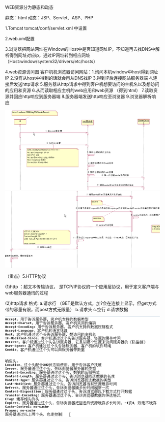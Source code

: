 WEB资源分为静态和动态

静态：html
动态：JSP、Servlet、ASP、PHP

1.Tomcat
   tomcat/conf/servlet.xml 中设置

2.web.xml配置

3.浏览器把网站网址在Window的Host中是否知道网址IP，不知道再去找DNS中解析得到网址对应ip，通过IP网址转到相应网址
     （Host:window/system32/drivers/etc/hosts）


4.web资源访问图
    客户机机浏览器访问网站：1.询问本机window中host得到网址IP
                          2.没有从host中得到的话就会再从DNS找IP
                          3.得到IP后连接网站服务器端
                          4.连接后发送http请求
                          5.服务器从http请求中得到客户机想要访问的主机名以及想访问的应用和资源
                          6.从而读取相应主机的web应用和web资源  （得到html）
                          7.读取资源并回应http响应到服务器端
                          8.服务器端发送http响应至浏览器
                          9.浏览器解析响应
                          
   ![](https://github.com/StingLon/WEB-/blob/master/web%E8%B5%84%E6%BA%90%E8%AE%BF%E9%97%AE1.png)
   ![](https://github.com/StingLon/WEB-/blob/master/web%E8%B5%84%E6%BA%90%E8%AE%BF%E9%97%AE2.png)

（重点）5.HTTP协议          

   (1)http  ：超文本传输协议， 是TCP/IP协议的一个应用层协议，用于定义客户端与web服务器通讯的过程  
  
   (2)http请求
     格式:   a.请求行  （GET是默认方式，加?会在连接上显示，但get方式带的容量有限，而post方式无限量）
             b.请求头
             c.空行
             d.请求数据

   ![](https://github.com/StingLon/WEB-/blob/master/%E5%93%8D%E5%BA%94.png)










































